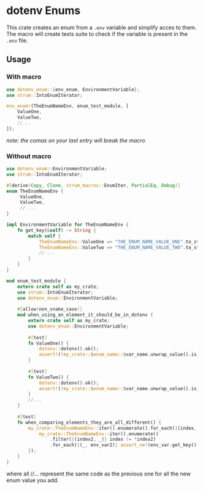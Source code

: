 # dotenv Enums
This crate creates an enum from a `.env` variable and simplify acces to them.
The macro will create tests suite to check if the variable is present in the `.env` file.

## Usage 
### With macro
```rust
use dotenv_enum::{env_enum, EnvironmentVariable};
use strum::IntoEnumIterator;

env_enum!(TheEnumNameEnv, enum_test_module, [
    ValueOne, 
    ValueTwo,
    //...
]);
```
*note: the comas on your last entry will break the macro*

### Without macro
```rust
use dotenv_enum::EnvironmentVariable;
use strum::IntoEnumIterator;

#[derive(Copy, Clone, strum_macros::EnumIter, PartialEq, Debug)]
enum TheEnumNameEnv {
     ValueOne,
     ValueTwo,
     // ...
}

impl EnvironmentVariable for TheEnumNameEnv {
    fn get_key(&self) -> String {
        match self {
            TheEnumNameEnv::ValueOne => "THE_ENUM_NAME_VALUE_ONE".to_string(),
            TheEnumNameEnv::ValueTwo => "THE_ENUM_NAME_VALUE_TWO".to_string(),
            // ...
        }
    }
}

mod enum_test_module {
    extern crate self as my_crate;
    use strum::IntoEnumIterator;
    use dotenv_enum::EnvironmentVariable;
    
    #[allow(non_snake_case)]
    mod when_using_an_element_it_should_be_in_dotenv {
        extern crate self as my_crate;
        use dotenv_enum::EnvironmentVariable;
        
        #[test]
        fn ValueOne() {
            dotenv::dotenv().ok();
            assert!(!my_crate::$enum_name::$var_name.unwrap_value().is_empty());
        }
        
        #[test]
        fn ValueTwo() {
            dotenv::dotenv().ok();
            assert!(!my_crate::$enum_name::$var_name.unwrap_value().is_empty());
        }
        //...
    }
    
    #[test]
    fn when_comparing_elements_they_are_all_different() {
        my_crate::TheEnumNameEnv::iter().enumerate().for_each(|(index, env_var)| {
            my_crate::TheEnumNameEnv::iter().enumerate()
                .filter(|(index2, _)| index != *index2)
                .for_each(|(_, env_var2)| assert_ne!(env_var.get_key(), env_var2.get_key()));
        });
    }
}
```

where all //... represent the same code as the previous one for all the new enum value you add.
